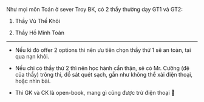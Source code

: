 Như mọi môn Toán ở sever Troy BK, có 2 thầy thường dạy GT1 và GT2:

1. Thầy Vũ Thế Khôi

2. Thầy Hồ Minh Toàn

---

- Nếu kì đó offer 2 options thì nên ưu tiên chọn thầy thứ 1 sẽ an toàn, tai qua nạn khỏi.

- Nếu chỉ có thầy thứ 2 thì nên học hành cẩn thận, sẽ có Mr. Cường (đệ của thầy) trông thi, đồ sát quét sạch, gần như không thể xài điện thoại, hoặc nhìn bài. 

- Thi GK và CK là open-book, mang gì cũng được trừ điện thoại 🤣


